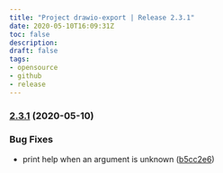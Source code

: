 ```yaml
---
title: "Project drawio-export | Release 2.3.1"
date: 2020-05-10T16:09:31Z
toc: false
description: 
draft: false
tags:
- opensource
- github
- release
---
```

### [2.3.1](http://github.com/rlespinasse/drawio-export/compare/2.3.0...2.3.1) (2020-05-10)


### Bug Fixes

* print help when an argument is unknown ([b5cc2e6](http://github.com/rlespinasse/drawio-export/commit/b5cc2e644567127550753add00666bf6650f6018))



